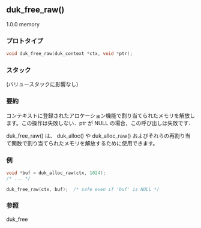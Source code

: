 ## duk_free_raw() 

1.0.0 memory

### プロトタイプ

```c
void duk_free_raw(duk_context *ctx, void *ptr);
```

### スタック

(バリュースタックに影響なし)


### 要約

コンテキストに登録されたアロケーション機能で割り当てられたメモリを解放します。この操作は失敗しない．ptr が NULL の場合，この呼び出しは失敗です．

duk_free_raw() は、 duk_alloc() や duk_alloc_raw() およびそれらの再割り当て関数で割り当てられたメモリを解放するために使用できます。


### 例

```c
void *buf = duk_alloc_raw(ctx, 1024);
/* ... */

duk_free_raw(ctx, buf);  /* safe even if 'buf' is NULL */
```

### 参照

duk_free